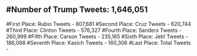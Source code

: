 #Number of Trump Tweets: 1,646,051
---
#First Place: Rubio Tweets - 807,681
#Second Place: Cruz Tweets - 620,744
#Third Place: Clinton Tweets - 576,327
#Fourth Place: Sanders Tweets - 260,999
#Fifth Place: Carson Tweets - 235,165
#Sixth Place: Jeb! Tweets - 186,088
#Seventh Place: Kasich Tweets - 160,306
#Last Place: Total Tweets -  

